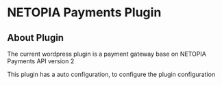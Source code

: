 # NETOPIA Payments Plugin
## About Plugin
The current wordpress plugin is a payment gateway base on NETOPIA Payments API version 2

This plugin has a auto configuration, to configure the plugin configuration

